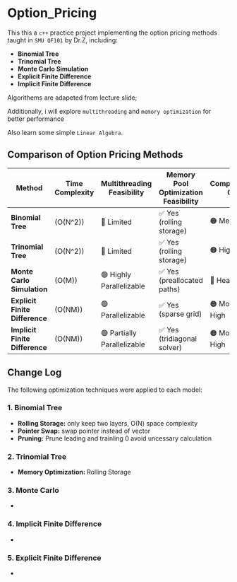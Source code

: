 # Option_Pricing

This this a `c++` practice project implementing the option pricing methods taught in `SMU QF101` by Dr.Z, including:  

- **Binomial Tree**  
- **Trinomial Tree**  
- **Monte Carlo Simulation**  
- **Explicit Finite Difference**  
- **Implicit Finite Difference**  

Algorithems are adapeted from lecture slide;

Additionally, i will explore `multithreading` and `memory optimization` for better performance

Also learn some simple `Linear Algebra`.

## Comparison of Option Pricing Methods

| **Method**                    | **Time Complexity** | **Multithreading Feasibility** | **Memory Pool Optimization Feasibility** | **Computational Cost** | **Suitable Synchronization Method** |
|-------------------------------|--------------------|--------------------------------|----------------------------------------|-----------------------|-------------------------------------|
| **Binomial Tree**              | \(O(N^2)\)         | 🔴 Limited                     | ✅ Yes (rolling storage)               | 🟠 Medium              | Mutex/Lock for thread-safe updates  |
| **Trinomial Tree**             | \(O(N^2)\)         | 🔴 Limited                     | ✅ Yes (rolling storage)               | 🟠 High                | Mutex/Lock for thread-safe updates  |
| **Monte Carlo Simulation**     | \(O(M)\)           | 🟢 Highly Parallelizable       | ✅ Yes (preallocated paths)            | 🔴 Heavy               | Thread Pool / Atomic Operations     |
| **Explicit Finite Difference** | \(O(NM)\)          | 🟢 Parallelizable              | ✅ Yes (sparse grid)                   | 🟠 Moderate-High       | Lock-free or thread-safe structures |
| **Implicit Finite Difference** | \(O(NM)\)          | 🟢 Partially Parallelizable    | ✅ Yes (tridiagonal solver)            | 🟠 Moderate-High       | Synchronization on shared data (mutex) |


## Change Log

The following optimization techniques were applied to each model:

### 1. Binomial Tree
- **Rolling Storage:** only keep two layers, O(N) space complexity
- **Pointer Swap:** swap pointer instead of vector
- **Pruning:** Prune leading and trainling 0 avoid uncessary calculation

### 2. Trinomial Tree
- **Memory Optimization:** Rolling Storage

### 3. Monte Carlo
- 

### 4. Implicit Finite Difference
- 

### 5. Explicit Finite Difference
- 